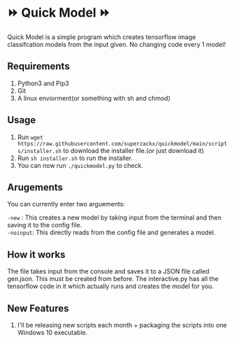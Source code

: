 # ⏩ Quick Model ⏩

Quick Model is a simple program which creates tensorflow image classifcation models from the input given. No changing code every 1 model!

## Requirements

1. Python3 and Pip3
2. Git
3. A linux enviorment(or something with sh and chmod)


## Usage

1. Run ```wget https://raw.githubusercontent.com/superzackx/quickmodel/main/scripts/installer.sh``` to download the installer file.(or just download it)
2. Run ```sh installer.sh``` to run the installer.
3. You can now run ```./quickmodel.py``` to check.

## Arugements

You can currently enter two arguements:

```-new``` : This creates a new model by taking input from the terminal and then saving it to the config file. <br>
```-noinput```: This directly reads from the config file and generates a model. 

## How it works

The file takes input from the console and saves it to a JSON file called gen.json. This must be created from before. The interactive.py has all the tensorflow code in it which actually runs and creates the model for you. 

## New Features

1. I'll be releasing new scripts each month + packaging the scripts into one Windows 10 executable. 

